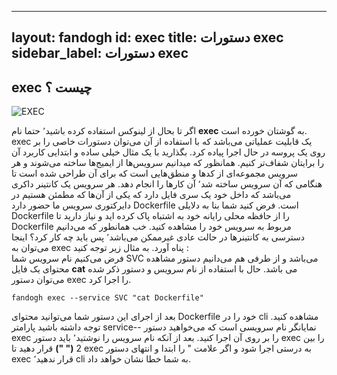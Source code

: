 
---
layout: fandogh
id: exec
title: دستورات exec
sidebar_label: دستورات exec
---

## exec چیست ؟

![EXEC](/img/docs/exec.png "EXEC")

اگر تا بحال از لینوکس استفاده کرده باشید٬ حتما نام **exec** به گوشتان خورده است.
exec یک قابلیت عملیاتی می‌باشد که با استفاده از آن می‌توان دستورات خاصی را بر روی یک پروسه در حال اجرا پیاده کرد.
بگذارید با یک مثال خیلی ساده و ابتدایی کاربرد آن را برایتان شفاف‌تر کنیم.
همانظور که میدانیم سرویس‌ها از ایمیج‌ها ساخته می‌شوند و هر سرویس مجموعه‌ای از کدها و منطق‌هایی است که برای آن طراحی شده است تا هنگامی که آن سرویس ساخته شد٬ آن کارها را انجام دهد.
هر سرویس یک کانتینر داکری می‌باشد که داخل خود یک سری فایل دارد که یکی از آن‌ها که مطمئن هستیم در دایرکتوری سرویس ما حضور دارد Dockerfile است.
فرض کنید شما بنا به دلایلی Dockerfile را از حافظه محلی رایانه خود به اشتباه پاک کرده اید و نیاز دارید تا Dockerfile مربوط به سرویس خود را مشاهده کنید.
خب همانطور که می‌دانیم دسترسی به کانتینرها در حالت عادی غیرممکن می‌باشد٬ پس باید چه کار کرد؟
اینجا می‌توان به exec پناه آورد. به مثال زیر توجه کنید :
<br>
فرض می‌کنیم نام سرویس شما SVC می‌باشد و از طرفی هم می‌دانیم دستور مشاهده محتوای یک فایل **cat** می باشد. حال با استفاده از نام سرویس و دستور ذکر شده می‌توان دستور exec را اجرا کرد.
```
fandogh exec --service SVC "cat Dockerfile"
```
بعد از اجرای این دستور شما می‌توانید محتوای Dockerfile خود را در cli مشاهده کنید.
توجه داشته باشید پارامتر service-- نمایانگر نام سرویسی است که می‌خواهید دستور exec را بر روی آن اجرا کنید.
بعد از آنکه نام سرویس را نوشتید٬ باید دستور exec را بین 2 **(" ")** قرار دهید تا exec به درستی اجرا شود و اگر علامت " را ابتدا و انتهای دستور exec قرار ندهید٬ cli به شما خطا نشان خواهد داد.
